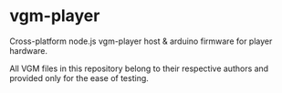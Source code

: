 # vgm-player

Cross-platform node.js vgm-player host & arduino firmware for player hardware.

All VGM files in this repository belong to their respective authors and provided only for the ease of testing.
